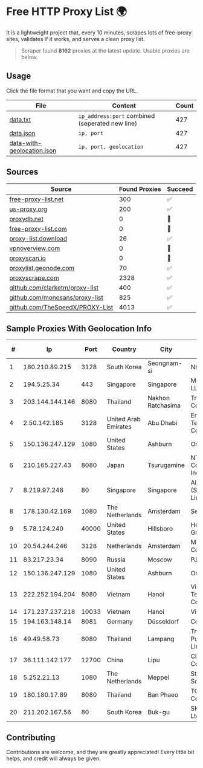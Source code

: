 
# Free HTTP Proxy List 🌍

It is a lightweight project that, every 10 minutes, scrapes lots of free-proxy sites, validates if it works, and serves a clean proxy list.


> Scraper found **8162** proxies at the latest update. Usable proxies are below.

## Usage

Click the file format that you want and copy the URL.


|File|Content|Count|
|----|-------|-----|
|[data.txt](https://raw.githubusercontent.com/themiralay/Proxy-List-World/master/data.txt)|`ip_address:port` combined (seperated new line)|427|
|[data.json](https://raw.githubusercontent.com/themiralay/Proxy-List-World/master/data.json)|`ip, port`|427|
|[data-with-geolocation.json](https://raw.githubusercontent.com/themiralay/Proxy-List-World/master/data-with-geolocation.json)|`ip, port, geolocation`|427|

## Sources

|Source|Found Proxies|Succeed|
|------|-------------|-------|
|[free-proxy-list.net](https://free-proxy-list.net)|300|✅|
|[us-proxy.org](https://www.us-proxy.org)|200|✅|
|[proxydb.net](http://proxydb.net)|0|🚫|
|[free-proxy-list.com](https://free-proxy-list.com/?page=&port=&type%5B%5D=http&type%5B%5D=https&up_time=0&search=Search)|0|🚫|
|[proxy-list.download](https://www.proxy-list.download/HTTP)|26|✅|
|[vpnoverview.com](https://vpnoverview.com/privacy/anonymous-browsing/free-proxy-servers)|0|🚫|
|[proxyscan.io](https://www.proxyscan.io)|0|🚫|
|[proxylist.geonode.com](https://proxylist.geonode.com/api/proxy-list?limit=300&page=1&sort_by=lastChecked&sort_type=desc&protocols=http,https)|70|✅|
|[proxyscrape.com](https://api.proxyscrape.com/v2/?request=displayproxies&protocol=http&timeout=10000&country=all&ssl=all&anonymity=all)|2328|✅|
|[github.com/clarketm/proxy-list](https://raw.githubusercontent.com/clarketm/proxy-list/master/proxy-list-raw.txt)|400|✅|
|[github.com/monosans/proxy-list](https://raw.githubusercontent.com/monosans/proxy-list/main/proxies/http.txt)|825|✅|
|[github.com/TheSpeedX/PROXY-List](https://raw.githubusercontent.com/TheSpeedX/PROXY-List/master/http.txt)|4013|✅|


## Sample Proxies With Geolocation Info

|#|Ip|Port|Country|City|Internet Service Provider|
|-|--|----|-------|----|-------------------------|
|1|180.210.89.215|3128|South Korea|Seongnam-si|NHNCLOUD|
|2|194.5.25.34|443|Singapore|Singapore|Mod Mission Critical LLC|
|3|203.144.144.146|8080|Thailand|Nakhon Ratchasima|True Internet Corporation CO. Ltd.|
|4|2.50.142.185|3128|United Arab Emirates|Abu Dhabi|Emirates Telecommunications Corporation|
|5|150.136.247.129|1080|United States|Ashburn|Oracle Corporation|
|6|210.165.227.43|8080|Japan|Tsurugamine|NTT PC Communications, Inc.|
|7|8.219.97.248|80|Singapore|Singapore|Alibaba Cloud (Singapore) Private Limited|
|8|178.130.42.169|1080|The Netherlands|Amsterdam|Servers Tech Fzco|
|9|5.78.124.240|40000|United States|Hillsboro|Hetzner Online GmbH|
|10|20.54.244.246|3128|Netherlands|Amsterdam|Microsoft Corporation|
|11|83.217.23.34|8090|Russia|Moscow|PJSC Rostelecom|
|12|150.136.247.129|1080|United States|Ashburn|Oracle Corporation|
|13|222.252.194.204|8080|Vietnam|Hanoi|VietNam Post and Telecom Corporation|
|14|171.237.237.218|10033|Vietnam|Hanoi|Viettel Corporation|
|15|194.163.148.14|8081|Germany|Düsseldorf|Contabo GmbH|
|16|49.49.58.73|8080|Thailand|Lampang|Triple T Broadband Public Company Limited|
|17|36.111.142.177|12700|China|Lipu|Cloud Computing Corporation|
|18|5.252.21.13|1080|The Netherlands|Meppel|Stark Industries Solutions LTD|
|19|180.180.17.89|8080|Thailand|Ban Phaeo|TOT Public Company Limited|
|20|211.202.167.56|80|South Korea|Buk-gu|SK Broadband Co Ltd|



## Contributing

Contributions are welcome, and they are greatly appreciated! Every
little bit helps, and credit will always be given.

